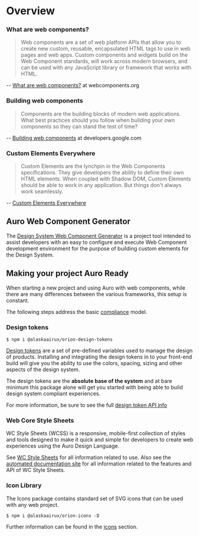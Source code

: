# Overview

### What are web components?

> Web components are a set of web platform APIs that allow you to create new custom, reusable, encapsulated HTML tags to use in web pages and web apps. Custom components and widgets build on the Web Component standards, will work across modern browsers, and can be used with any JavaScript library or framework that works with HTML.

-- [What are web components?](https://www.webcomponents.org/introduction) at webcomponents.org

### Building web components

> Components are the building blocks of modern web applications. What best practices should you follow when building your own components so they can stand the test of time?

-- [Building web components](https://developers.google.com/web/fundamentals/web-components) at developers.google.com

### Custom Elements Everywhere

> Custom Elements are the lynchpin in the Web Components specifications. They give developers the ability to define their own HTML elements. When coupled with Shadow DOM, Custom Elements should be able to work in any application. But things don't always work seamlessly.

-- [Custom Elements Everywhere](https://custom-elements-everywhere.com/)

## Auro Web Component Generator

The [Design System Web Component Generator](/getting-started/developers/generator) is a project tool intended to assist developers with an easy to configure and execute Web Component development environment for the purpose of building custom elements for the Design System.


## Making your project Auro Ready

When starting a new project and using Auro with web components, while there are many differences between the various frameworks, this setup is constant.

The following steps address the basic [compliance](/getting-started/developers/compliance) model.

### Design tokens

```
$ npm i @alaskaairux/orion-design-tokens
```

[Design tokens](/getting-started/developers/design-tokens) are a set of pre-defined variables used to manage the design of products. Installing and integrating the design tokens in to your front-end build will give you the ability to use the colors, spacing, sizing and other aspects of the design system.

The design tokens are the **absolute base of the system** and at bare minimum this package alone will get you started with being able to build design system compliant experiences.

For more information, be sure to see the full [design token API info](/getting-started/developers/design-tokens/install)

### Web Core Style Sheets

WC Style Sheets (WCSS) is a responsive, mobile-first collection of styles and tools designed to make it quick and simple for developers to create web experiences using the Auro Design Language.

See [WC Style Sheets](/webcorestylesheets) for all information related to use. Also see the [automated documentation site](https://alaskaairlines.github.io/WebCoreStyleSheets/) for all information related to the features and API of WC Style Sheets.

### Icon Library

The Icons package contains standard set of SVG icons that can be used with any web project.

```
$ npm i @alaskaairux/orion-icons -D
```

Further information can be found in the [icons](/icons/install) section.
